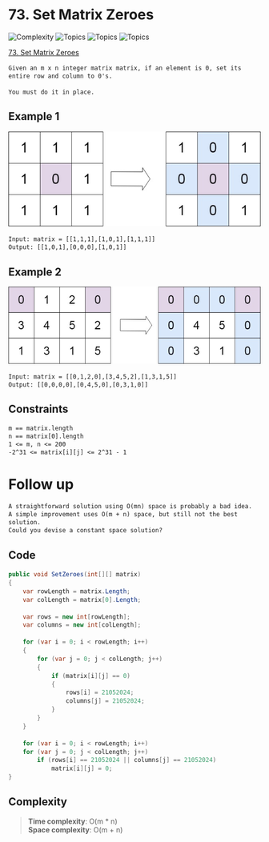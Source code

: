 # 73. Set Matrix Zeroes

![Complexity](https://img.shields.io/badge/medium-yellow)
![Topics](https://img.shields.io/badge/array-blue)
![Topics](https://img.shields.io/badge/hash_table-blue)
![Topics](https://img.shields.io/badge/matrix-blue)

[73. Set Matrix Zeroes](https://leetcode.com/problems/set-matrix-zeroes/description/?envType=daily-question&envId=2025-05-21)

```
Given an m x n integer matrix matrix, if an element is 0, set its entire row and column to 0's.

You must do it in place.
```

## Example 1
![png](Resources/73_1.jpg)
```
Input: matrix = [[1,1,1],[1,0,1],[1,1,1]]
Output: [[1,0,1],[0,0,0],[1,0,1]]
```

## Example 2
![png](Resources/73_2.jpg)
```
Input: matrix = [[0,1,2,0],[3,4,5,2],[1,3,1,5]]
Output: [[0,0,0,0],[0,4,5,0],[0,3,1,0]]
```

## Constraints
```
m == matrix.length
n == matrix[0].length
1 <= m, n <= 200
-2^31 <= matrix[i][j] <= 2^31 - 1
```

# Follow up
```
A straightforward solution using O(mn) space is probably a bad idea.
A simple improvement uses O(m + n) space, but still not the best solution.
Could you devise a constant space solution?
```

## Code
```csharp
public void SetZeroes(int[][] matrix)
{
    var rowLength = matrix.Length;
    var colLength = matrix[0].Length;

    var rows = new int[rowLength];
    var columns = new int[colLength];

    for (var i = 0; i < rowLength; i++)
    {
        for (var j = 0; j < colLength; j++)
        {
            if (matrix[i][j] == 0)
            {
                rows[i] = 21052024;
                columns[j] = 21052024;
            }
        }
    }

    for (var i = 0; i < rowLength; i++)
    for (var j = 0; j < colLength; j++)
        if (rows[i] == 21052024 || columns[j] == 21052024)
            matrix[i][j] = 0;
}
```

## Complexity
> **Time complexity**: O(m * n)  
> **Space complexity**: O(m + n)